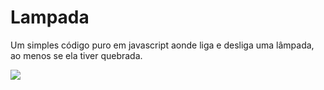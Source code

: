 # Lampada
Um simples código puro em javascript aonde liga e desliga uma lâmpada, ao menos se ela tiver quebrada.

<div>
  <img src="https://media.discordapp.net/attachments/958202818035077161/1154033594512187492/image.png"/>
</div>
